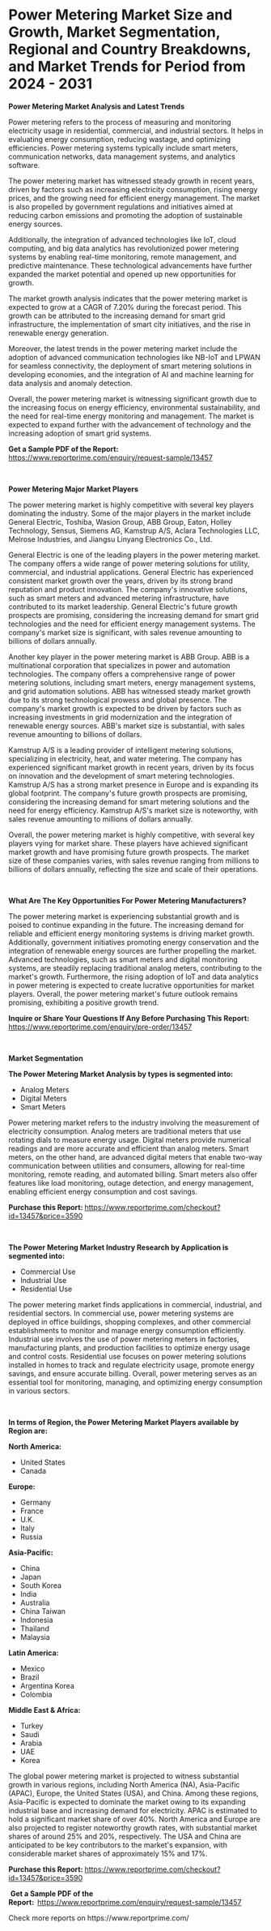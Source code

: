 <p><h1>Power Metering Market Size and Growth, Market Segmentation, Regional and Country Breakdowns, and Market Trends for Period from 2024 -  2031</h1></p><p><strong>Power Metering Market Analysis and Latest Trends</strong></p>
<p><p>Power metering refers to the process of measuring and monitoring electricity usage in residential, commercial, and industrial sectors. It helps in evaluating energy consumption, reducing wastage, and optimizing efficiencies. Power metering systems typically include smart meters, communication networks, data management systems, and analytics software.</p><p>The power metering market has witnessed steady growth in recent years, driven by factors such as increasing electricity consumption, rising energy prices, and the growing need for efficient energy management. The market is also propelled by government regulations and initiatives aimed at reducing carbon emissions and promoting the adoption of sustainable energy sources.</p><p>Additionally, the integration of advanced technologies like IoT, cloud computing, and big data analytics has revolutionized power metering systems by enabling real-time monitoring, remote management, and predictive maintenance. These technological advancements have further expanded the market potential and opened up new opportunities for growth.</p><p>The market growth analysis indicates that the power metering market is expected to grow at a CAGR of 7.20% during the forecast period. This growth can be attributed to the increasing demand for smart grid infrastructure, the implementation of smart city initiatives, and the rise in renewable energy generation.</p><p>Moreover, the latest trends in the power metering market include the adoption of advanced communication technologies like NB-IoT and LPWAN for seamless connectivity, the deployment of smart metering solutions in developing economies, and the integration of AI and machine learning for data analysis and anomaly detection.</p><p>Overall, the power metering market is witnessing significant growth due to the increasing focus on energy efficiency, environmental sustainability, and the need for real-time energy monitoring and management. The market is expected to expand further with the advancement of technology and the increasing adoption of smart grid systems.</p></p>
<p><strong>Get a Sample PDF of the Report:&nbsp;</strong> <a href="https://www.reportprime.com/enquiry/request-sample/13457">https://www.reportprime.com/enquiry/request-sample/13457</a></p>
<p>&nbsp;</p>
<p><strong>Power Metering Major Market Players</strong></p>
<p><p>The power metering market is highly competitive with several key players dominating the industry. Some of the major players in the market include General Electric, Toshiba, Wasion Group, ABB Group, Eaton, Holley Technology, Sensus, Siemens AG, Kamstrup A/S, Aclara Technologies LLC, Melrose Industries, and Jiangsu Linyang Electronics Co., Ltd.</p><p>General Electric is one of the leading players in the power metering market. The company offers a wide range of power metering solutions for utility, commercial, and industrial applications. General Electric has experienced consistent market growth over the years, driven by its strong brand reputation and product innovation. The company's innovative solutions, such as smart meters and advanced metering infrastructure, have contributed to its market leadership. General Electric's future growth prospects are promising, considering the increasing demand for smart grid technologies and the need for efficient energy management systems. The company's market size is significant, with sales revenue amounting to billions of dollars annually.</p><p>Another key player in the power metering market is ABB Group. ABB is a multinational corporation that specializes in power and automation technologies. The company offers a comprehensive range of power metering solutions, including smart meters, energy management systems, and grid automation solutions. ABB has witnessed steady market growth due to its strong technological prowess and global presence. The company's market growth is expected to be driven by factors such as increasing investments in grid modernization and the integration of renewable energy sources. ABB's market size is substantial, with sales revenue amounting to billions of dollars.</p><p>Kamstrup A/S is a leading provider of intelligent metering solutions, specializing in electricity, heat, and water metering. The company has experienced significant market growth in recent years, driven by its focus on innovation and the development of smart metering technologies. Kamstrup A/S has a strong market presence in Europe and is expanding its global footprint. The company's future growth prospects are promising, considering the increasing demand for smart metering solutions and the need for energy efficiency. Kamstrup A/S's market size is noteworthy, with sales revenue amounting to millions of dollars annually.</p><p>Overall, the power metering market is highly competitive, with several key players vying for market share. These players have achieved significant market growth and have promising future growth prospects. The market size of these companies varies, with sales revenue ranging from millions to billions of dollars annually, reflecting the size and scale of their operations.</p></p>
<p>&nbsp;</p>
<p><strong>What Are The Key Opportunities For Power Metering Manufacturers?</strong></p>
<p><p>The power metering market is experiencing substantial growth and is poised to continue expanding in the future. The increasing demand for reliable and efficient energy monitoring systems is driving market growth. Additionally, government initiatives promoting energy conservation and the integration of renewable energy sources are further propelling the market. Advanced technologies, such as smart meters and digital monitoring systems, are steadily replacing traditional analog meters, contributing to the market's growth. Furthermore, the rising adoption of IoT and data analytics in power metering is expected to create lucrative opportunities for market players. Overall, the power metering market's future outlook remains promising, exhibiting a positive growth trend.</p></p>
<p><strong>Inquire or Share Your Questions If Any Before Purchasing This Report:</strong> <a href="https://www.reportprime.com/enquiry/pre-order/13457">https://www.reportprime.com/enquiry/pre-order/13457</a></p>
<p>&nbsp;</p>
<p><strong>Market Segmentation</strong></p>
<p><strong>The Power Metering Market Analysis by types is segmented into:</strong></p>
<p><ul><li>Analog Meters</li><li>Digital Meters</li><li>Smart Meters</li></ul></p>
<p><p>Power metering market refers to the industry involving the measurement of electricity consumption. Analog meters are traditional meters that use rotating dials to measure energy usage. Digital meters provide numerical readings and are more accurate and efficient than analog meters. Smart meters, on the other hand, are advanced digital meters that enable two-way communication between utilities and consumers, allowing for real-time monitoring, remote reading, and automated billing. Smart meters also offer features like load monitoring, outage detection, and energy management, enabling efficient energy consumption and cost savings.</p></p>
<p><strong>Purchase this Report:&nbsp;</strong><a href="https://www.reportprime.com/checkout?id=13457&price=3590">https://www.reportprime.com/checkout?id=13457&price=3590</a></p>
<p>&nbsp;</p>
<p><strong>The Power Metering Market Industry Research by Application is segmented into:</strong></p>
<p><ul><li>Commercial Use</li><li>Industrial Use</li><li>Residential Use</li></ul></p>
<p><p>The power metering market finds applications in commercial, industrial, and residential sectors. In commercial use, power metering systems are deployed in office buildings, shopping complexes, and other commercial establishments to monitor and manage energy consumption efficiently. Industrial use involves the use of power metering meters in factories, manufacturing plants, and production facilities to optimize energy usage and control costs. Residential use focuses on power metering solutions installed in homes to track and regulate electricity usage, promote energy savings, and ensure accurate billing. Overall, power metering serves as an essential tool for monitoring, managing, and optimizing energy consumption in various sectors.</p></p>
<p>&nbsp;</p>
<p><strong>In terms of Region, the Power Metering Market Players available by Region are:</strong></p>
<p>
    <p> <strong> North America: </strong>
        <ul>
            <li>United States</li>
            <li>Canada</li>
        </ul>
        </p> 
    <p> <strong> Europe: </strong>
        <ul>
            <li>Germany</li>
            <li>France</li>
            <li>U.K.</li>
            <li>Italy</li>
            <li>Russia</li>
        </ul>
        </p> 
    <p> <strong> Asia-Pacific: </strong>
        <ul>
            <li>China</li>
            <li>Japan</li>
            <li>South Korea</li>
            <li>India</li>
            <li>Australia</li>
            <li>China Taiwan</li>
            <li>Indonesia</li>
            <li>Thailand</li>
            <li>Malaysia</li>
        </ul>
        </p> 
    <p> <strong> Latin America: </strong>
        <ul>
            <li>Mexico</li>
            <li>Brazil</li>
            <li>Argentina Korea</li>
            <li>Colombia</li>
        </ul>
        </p> 
    <p> <strong> Middle East & Africa: </strong>
        <ul>
            <li>Turkey</li>
            <li>Saudi</li>
            <li>Arabia</li>
            <li>UAE</li>
            <li>Korea</li>
        </ul>
    </p>
    </p>
<p><p>The global power metering market is projected to witness substantial growth in various regions, including North America (NA), Asia-Pacific (APAC), Europe, the United States (USA), and China. Among these regions, Asia-Pacific is expected to dominate the market owing to its expanding industrial base and increasing demand for electricity. APAC is estimated to hold a significant market share of over 40%. North America and Europe are also projected to register noteworthy growth rates, with substantial market shares of around 25% and 20%, respectively. The USA and China are anticipated to be key contributors to the market's expansion, with considerable market shares of approximately 15% and 17%.</p></p>
<p><strong>Purchase this Report: </strong><a href="https://www.reportprime.com/checkout?id=13457&price=3590">https://www.reportprime.com/checkout?id=13457&price=3590</a></p>
<p>&nbsp;<strong>Get a Sample PDF of the Report:&nbsp;&nbsp;</strong><a href="https://www.reportprime.com/enquiry/request-sample/13457">https://www.reportprime.com/enquiry/request-sample/13457</a></p>
<p><strong></strong></p>
<p>Check more reports on https://www.reportprime.com/</p>